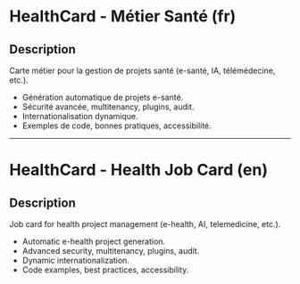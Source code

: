 # HealthCard - Métier Santé (fr)

## Description
Carte métier pour la gestion de projets santé (e-santé, IA, télémédecine, etc.).

- Génération automatique de projets e-santé.
- Sécurité avancée, multitenancy, plugins, audit.
- Internationalisation dynamique.
- Exemples de code, bonnes pratiques, accessibilité.

---

# HealthCard - Health Job Card (en)

## Description
Job card for health project management (e-health, AI, telemedicine, etc.).

- Automatic e-health project generation.
- Advanced security, multitenancy, plugins, audit.
- Dynamic internationalization.
- Code examples, best practices, accessibility.
